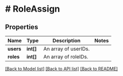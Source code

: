# # RoleAssign

## Properties

Name | Type | Description | Notes
------------ | ------------- | ------------- | -------------
**users** | **int[]** | An array of userIDs. | 
**roles** | **int[]** | An array of roleIDs. | 

[[Back to Model list]](../../README.md#documentation-for-models) [[Back to API list]](../../README.md#documentation-for-api-endpoints) [[Back to README]](../../README.md)


